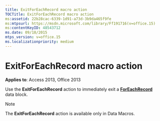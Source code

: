 ```yaml
---
title: ExitForEachRecord macro action
TOCTitle: ExitForEachRecord macro action
ms:assetid: 22b28cac-6339-1d91-a73d-3b9da465f9fe
ms:mtpsurl: https://msdn.microsoft.com/library/Ff191716(v=office.15)
ms:contentKeyID: 48543712
ms.date: 09/18/2015
mtps_version: v=office.15
ms.localizationpriority: medium
---
```


# ExitForEachRecord macro action

**Applies to**: Access 2013, Office 2013

Use the **ExitForEachRecord** action to immediately exit a **[ForEachRecord](foreachrecord-data-block.md)** data block.

> [!NOTE]
> The **ExitForEachRecord** action is available only in Data Macros.
